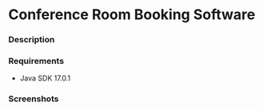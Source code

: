 Conference Room Booking Software
==============================================
### Description

### Requirements
* Java SDK 17.0.1




### Screenshots
